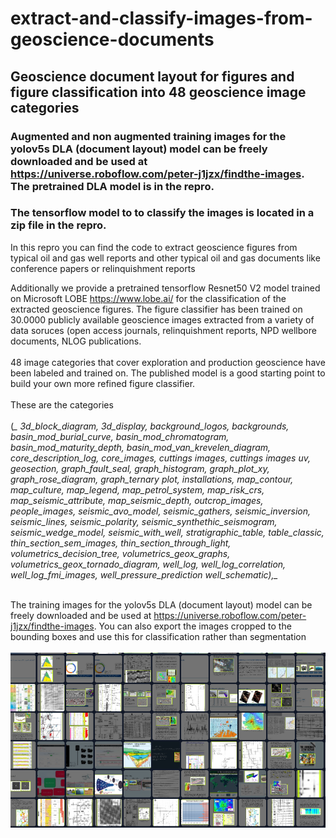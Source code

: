 # extract-and-classify-images-from-geoscience-documents
## Geoscience document layout for figures and figure classification into 48 geoscience image categories

### Augmented and non augmented  training images for the yolov5s DLA (document layout) model can be freely downloaded and be used at https://universe.roboflow.com/peter-j1jzx/findthe-images. The pretrained DLA model is in the repro.
### The tensorflow model to to classify the images is located in a zip file in the repro.

In this repro you can find the code to extract geoscience figures from typical oil and gas well reports and other typical oil and gas documents like conference papers or relinquishment reports

Additionally we provide a pretrained tensorflow Resnet50 V2 model trained on Microsoft LOBE https://www.lobe.ai/ for the classification of the extracted geoscience figures. The figure classifier has been trained on 30.0000 publicly available geoscience images extracted from a variety of data soruces (open access journals, relinquishment reports, NPD wellbore documents, NLOG publications. 
<br/><br/>48 image categories that cover exploration and production geoscience have been labeled and trained on. The published model is a good starting point to build your own more refined figure classifier.<br/><br/> These are the categories<br/><br/>  (*_
3d_block_diagram,
3d_display,
background_logos,
backgrounds,
basin_mod_burial_curve,
basin_mod_chromatogram,
basin_mod_maturity_depth,
basin_mod_van_krevelen_diagram,
core_description_log,
core_images,
cuttings images,
cuttings images uv,
geosection,
graph_fault_seal,
graph_histogram,
graph_plot_xy,
graph_rose_diagram,
graph_ternary plot,
installations,
map_contour,
map_culture,
map_legend,
map_petrol_system,
map_risk_crs,
map_seismic_attribute,
map_seismic_depth,
outcrop_images,
people_images,
seismic_avo_model,
seismic_gathers,
seismic_inversion,
seismic_lines,
seismic_polarity,
seismic_synthethic_seismogram,
seismic_wedge_model,
seismic_with_well,
stratigraphic_table,
table_classic,
thin_section_sem_images,
thin_section_through_light,
volumetrics_decision_tree,
volumetrics_geox_graphs,
volumetrics_geox_tornado_diagram,
well_log,
well_log_correlation,
well_log_fmi_images,
well_pressure_prediction
well_schematic),_*
<br/><br/>

The training images for the yolov5s DLA (document layout) model can be freely downloaded and be used at https://universe.roboflow.com/peter-j1jzx/findthe-images. You can also export the images cropped to the bounding boxes and use this for classification rather than segmentation
<br/><br/>
![This is an image](msedge_s5APtai5j8.png)
